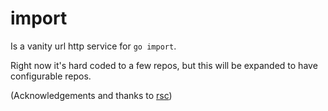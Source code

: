 # import

Is a vanity url http service for `go import`.

Right now it's hard coded to a few repos, but this will be expanded to have configurable repos.

(Acknowledgements and thanks to [rsc](https://rsc.io/go-import-redirector))
